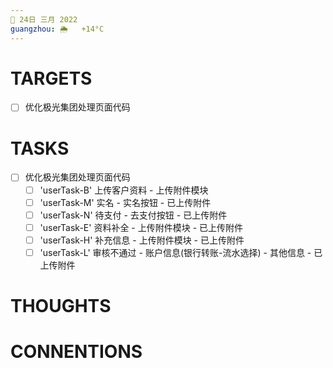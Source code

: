 ```yaml
---
📆 24日 三月 2022
guangzhou: 🌦   +14°C
---
```


# TARGETS
- [ ] 优化极光集团处理页面代码

# TASKS
- [ ] 优化极光集团处理页面代码
	- [ ] 'userTask-B' 上传客户资料 - 上传附件模块
	- [ ] 'userTask-M' 实名 - 实名按钮 - 已上传附件
	- [ ] 'userTask-N' 待支付 - 去支付按钮 - 已上传附件
	- [ ] 'userTask-E' 资料补全 - 上传附件模块 - 已上传附件
	- [ ] 'userTask-H' 补充信息 - 上传附件模块 - 已上传附件
	- [ ] 'userTask-L'  审核不通过 - 账户信息(银行转账-流水选择) - 其他信息 - 已上传附件

# THOUGHTS
# CONNENTIONS